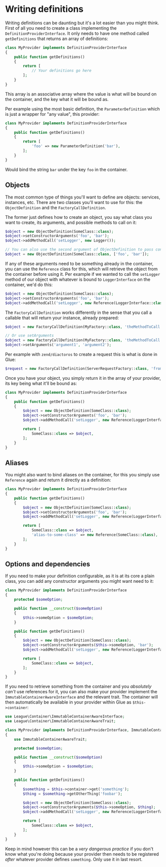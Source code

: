 # Writing definitions

Writing definitions can be daunting but it's a lot easier than you might think. First of all you need to create a class implementing the `DefinitionProviderInterface`. It only needs to have one method called `getDefinitions` that returns an array of definitions:

```php
class MyProvider implements DefinitionProviderInterface
{
    public function getDefinitions()
    {
        return [
            // Your definitions go here
        ];
    }
}
```

This array is an associative array where the value is what will be bound on the container, and the key what it will be bound as.

Per example using the most basic definition, the `ParameterDefinition` which is just a wrapper for "any value", this provider:

```php
class MyProvider implements DefinitionProviderInterface
{
    public function getDefinitions()
    {
        return [
            'foo' => new ParameterDefinition('bar'),
        ];
    }
}
```

Would bind the string `bar` under the key `foo` in the container.

## Objects

The most common type of things you'll want to define are objects: services, instances, etc.
There are two classes you'll want to use for this: the `ObjectDefinition` and the `FactoryCallDefinition`.

The former just defines how to create an object, you say what class you want to create, its arguments, and possible methods to call on it:

```php
$object = new ObjectDefinition(SomeClass::class);
$object->setConstructorArguments('foo', 'bar');
$object->addMethodCall('setLogger', new Logger());

// You can also use the second argument of ObjectDefinition to pass constructor arguments
$object = new ObjectDefinition(SomeClass::class, ['foo', 'bar']);
```

If any of these arguments need to be something already in the container, you can use the `Reference` class for this, which will retrieve the object from the container before using it.
Per example if we wanted to call the `setLogger` method of our object with whatever is bound to `LoggerInterface` on the container, we'd do this:

```php
$object = new ObjectDefinition(SomeClass::class);
$object->setConstructorArguments('foo', 'bar');
$object->addMethodCall('setLogger', new Reference(LoggerInterface::class));
```

The `FactoryCallDefinition` works differently in the sense that you call a callable that will return your instance, already prepared:

```php
$object = new FactoryCallDefinition(MyFactory::class, 'theMethodToCall', ['argument1', 'argument2']);

// Or use setArguments
$object = new FactoryCallDefinition(MyFactory::class, 'theMethodToCall');
$object->setArguments('argument1', 'argument2');
```

Per example with `zend/diactoros` to create a request this is what is done in Glue:

```php
$request = new FactoryCallDefinition(ServerRequestFactory::class, 'fromGlobals');
```

Once you have your object, you simply return it in the array of your provider, its key being what it'll be bound as:

```php
class MyProvider implements DefinitionProviderInterface
{
    public function getDefinitions()
    {
        $object = new ObjectDefinition(SomeClass::class);
        $object->setConstructorArguments('foo', 'bar');
        $object->addMethodCall('setLogger', new Reference(LoggerInterface::class));

        return [
            SomeClass::class => $object,
        ];
    }
}
```

## Aliases

You might also want to bind aliases on the container, for this you simply use `Reference` again and return it directly as a definition:

```php
class MyProvider implements DefinitionProviderInterface
{
    public function getDefinitions()
    {
        $object = new ObjectDefinition(SomeClass::class);
        $object->setConstructorArguments('foo', 'bar');
        $object->addMethodCall('setLogger', new Reference(LoggerInterface::class));

        return [
            SomeClass::class => $object,
            'alias-to-some-class' => new Reference(SomeClass::class),
        ];
    }
}
```

## Options and dependencies

If you need to make your definition configurable, as it is at its core a plain class, you can add any constructor arguments you might want need to it:

```php
class MyProvider implements DefinitionProviderInterface
{
    protected $someOption;

    public function __construct($someOption)
    {
        $this->someOption = $someOption;
    }

    public function getDefinitions()
    {
        $object = new ObjectDefinition(SomeClass::class);
        $object->setConstructorArguments($this->someOption, 'bar');
        $object->addMethodCall('setLogger', new Reference(LoggerInterface::class));

        return [
            SomeClass::class => $object,
        ];
    }
}
```

If you need to retrieve something from the container and you _absolutely can't_ use references for it, you can also make your provider implement the `ImmutableContainerAwareInterface` and the relevant trait.
The container will then automatically be available in your provider within Glue as `$this->container`:

 ```php
 use League\Container\ImmutableContainerAwareInterface;
 use League\Container\ImmutableContainerAwareTrait;

 class MyProvider implements DefinitionProviderInterface, ImmutableContainerAwareInterface
 {
     use ImmutableContainerAwareTrait;

     protected $someOption;

     public function __construct($someOption)
     {
         $this->someOption = $someOption;
     }

     public function getDefinitions()
     {
         $something = $this->container->get('something');
         $thing = $something->getOtherThing('foobar');

         $object = new ObjectDefinition(SomeClass::class);
         $object->setConstructorArguments($this->someOption, $thing);
         $object->addMethodCall('setLogger', new Reference(LoggerInterface::class));

         return [
             SomeClass::class => $object,
         ];
     }
 }
 ```

Keep in mind however this can be a *very dangerous practice* if you don't know what you're doing because your provider then needs to be registered _after_ whatever provider defines `something`. Only use it in last resort.


